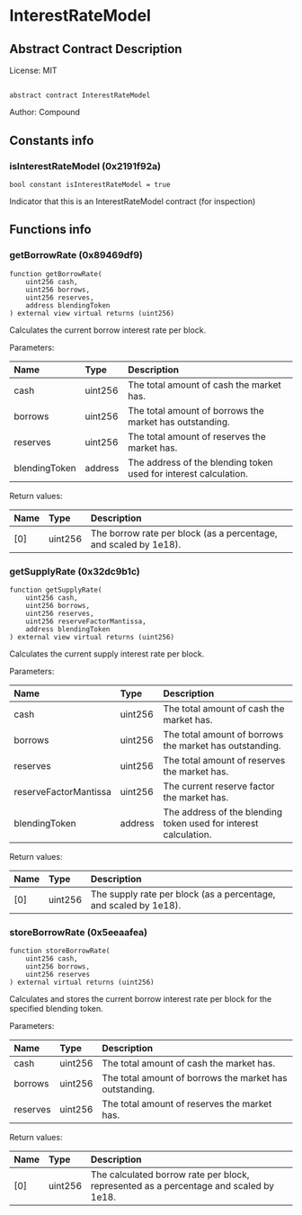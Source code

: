# InterestRateModel

## Abstract Contract Description


License: MIT

## 

```solidity
abstract contract InterestRateModel
```

Author: Compound
## Constants info

### isInterestRateModel (0x2191f92a)

```solidity
bool constant isInterestRateModel = true
```

Indicator that this is an InterestRateModel contract (for inspection)
## Functions info

### getBorrowRate (0x89469df9)

```solidity
function getBorrowRate(
    uint256 cash,
    uint256 borrows,
    uint256 reserves,
    address blendingToken
) external view virtual returns (uint256)
```

Calculates the current borrow interest rate per block.


Parameters:

| Name          | Type    | Description                                                        |
| :------------ | :------ | :----------------------------------------------------------------- |
| cash          | uint256 | The total amount of cash the market has.                           |
| borrows       | uint256 | The total amount of borrows the market has outstanding.            |
| reserves      | uint256 | The total amount of reserves the market has.                       |
| blendingToken | address | The address of the blending token used for interest calculation.   |


Return values:

| Name | Type    | Description                                                      |
| :--- | :------ | :--------------------------------------------------------------- |
| [0]  | uint256 | The borrow rate per block (as a percentage, and scaled by 1e18). |

### getSupplyRate (0x32dc9b1c)

```solidity
function getSupplyRate(
    uint256 cash,
    uint256 borrows,
    uint256 reserves,
    uint256 reserveFactorMantissa,
    address blendingToken
) external view virtual returns (uint256)
```

Calculates the current supply interest rate per block.


Parameters:

| Name                  | Type    | Description                                                        |
| :-------------------- | :------ | :----------------------------------------------------------------- |
| cash                  | uint256 | The total amount of cash the market has.                           |
| borrows               | uint256 | The total amount of borrows the market has outstanding.            |
| reserves              | uint256 | The total amount of reserves the market has.                       |
| reserveFactorMantissa | uint256 | The current reserve factor the market has.                         |
| blendingToken         | address | The address of the blending token used for interest calculation.   |


Return values:

| Name | Type    | Description                                                      |
| :--- | :------ | :--------------------------------------------------------------- |
| [0]  | uint256 | The supply rate per block (as a percentage, and scaled by 1e18). |

### storeBorrowRate (0x5eeaafea)

```solidity
function storeBorrowRate(
    uint256 cash,
    uint256 borrows,
    uint256 reserves
) external virtual returns (uint256)
```

Calculates and stores the current borrow interest rate per block for the specified blending token.


Parameters:

| Name     | Type    | Description                                               |
| :------- | :------ | :-------------------------------------------------------- |
| cash     | uint256 | The total amount of cash the market has.                  |
| borrows  | uint256 | The total amount of borrows the market has outstanding.   |
| reserves | uint256 | The total amount of reserves the market has.              |


Return values:

| Name | Type    | Description                                                                           |
| :--- | :------ | :------------------------------------------------------------------------------------ |
| [0]  | uint256 | The calculated borrow rate per block, represented as a percentage and scaled by 1e18. |

